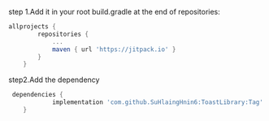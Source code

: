 step 1.Add it in your root build.gradle at the end of repositories:
```gradle
allprojects {
		repositories {
			...
			maven { url 'https://jitpack.io' }
		}
	}
```

 step2.Add the dependency
```gradle
 dependencies {
	        implementation 'com.github.SuHlaingHnin6:ToastLibrary:Tag'
	}
 ```
